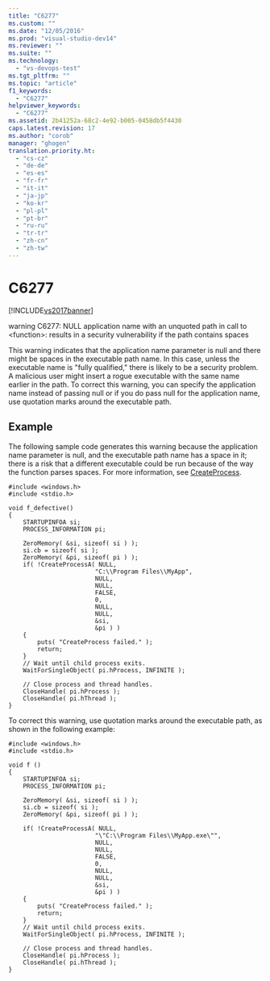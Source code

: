 ```yaml
---
title: "C6277"
ms.custom: ""
ms.date: "12/05/2016"
ms.prod: "visual-studio-dev14"
ms.reviewer: ""
ms.suite: ""
ms.technology: 
  - "vs-devops-test"
ms.tgt_pltfrm: ""
ms.topic: "article"
f1_keywords: 
  - "C6277"
helpviewer_keywords: 
  - "C6277"
ms.assetid: 2b41252a-68c2-4e92-b005-0458db5f4430
caps.latest.revision: 17
ms.author: "corob"
manager: "ghogen"
translation.priority.ht: 
  - "cs-cz"
  - "de-de"
  - "es-es"
  - "fr-fr"
  - "it-it"
  - "ja-jp"
  - "ko-kr"
  - "pl-pl"
  - "pt-br"
  - "ru-ru"
  - "tr-tr"
  - "zh-cn"
  - "zh-tw"
---
```

# C6277
[!INCLUDE[vs2017banner](../code-quality/includes/vs2017banner.md)]

warning C6277: NULL application name with an unquoted path in call to \<function>: results in a security vulnerability if the path contains spaces  
  
 This warning indicates that the application name parameter is null and there might be spaces in the executable path name. In this case, unless the executable name is "fully qualified," there is likely to be a security problem. A malicious user might insert a rogue executable with the same name earlier in the path. To correct this warning, you can specify the application name instead of passing null or if you do pass null for the application name, use quotation marks around the executable path.  
  
## Example  
 The following sample code generates this warning because the application name parameter is null, and the executable path name has a space in it; there is a risk that a different executable could be run because of the way the function parses spaces. For more information, see [CreateProcess](http://msdn2.microsoft.com/library/ms682425.aspx).  
  
```  
#include <windows.h>  
#include <stdio.h>  
  
void f_defective()  
{  
    STARTUPINFOA si;  
    PROCESS_INFORMATION pi;  
  
    ZeroMemory( &si, sizeof( si ) );  
    si.cb = sizeof( si );  
    ZeroMemory( &pi, sizeof( pi ) );  
    if( !CreateProcessA( NULL,  
                        "C:\\Program Files\\MyApp",  
                        NULL,  
                        NULL,  
                        FALSE,  
                        0,  
                        NULL,  
                        NULL,  
                        &si,  
                        &pi ) )   
    {  
        puts( "CreateProcess failed." );   
        return;  
    }  
    // Wait until child process exits.  
    WaitForSingleObject( pi.hProcess, INFINITE );  
  
    // Close process and thread handles.   
    CloseHandle( pi.hProcess );  
    CloseHandle( pi.hThread );  
}  
```  
  
 To correct this warning, use quotation marks around the executable path, as shown in the following example:  
  
```  
#include <windows.h>  
#include <stdio.h>  
  
void f ()  
{  
    STARTUPINFOA si;  
    PROCESS_INFORMATION pi;  
  
    ZeroMemory( &si, sizeof( si ) );  
    si.cb = sizeof( si );  
    ZeroMemory( &pi, sizeof( pi ) );  
  
    if( !CreateProcessA( NULL,  
                        "\"C:\\Program Files\\MyApp.exe\"",  
                        NULL,  
                        NULL,  
                        FALSE,  
                        0,  
                        NULL,  
                        NULL,  
                        &si,  
                        &pi ) )   
    {  
        puts( "CreateProcess failed." );   
        return;  
    }  
    // Wait until child process exits.  
    WaitForSingleObject( pi.hProcess, INFINITE );  
  
    // Close process and thread handles.   
    CloseHandle( pi.hProcess );  
    CloseHandle( pi.hThread );  
}  
```